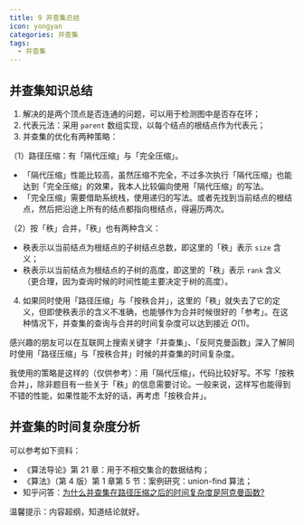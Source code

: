 ```yaml
---
title: 9 并查集总结
icon: yongyan
categories: 并查集
tags:
  - 并查集
---
```


## 并查集知识总结

1. 解决的是两个顶点是否连通的问题，可以用于检测图中是否存在环；
2. 代表元法：采用 `parent` 数组实现，以每个结点的根结点作为代表元；
3. 并查集的优化有两种策略：

（1）路径压缩：有「隔代压缩」与「完全压缩」。

+ 「隔代压缩」性能比较高，虽然压缩不完全，不过多次执行「隔代压缩」也能达到「完全压缩」的效果，我本人比较偏向使用「隔代压缩」的写法。
+ 「完全压缩」需要借助系统栈，使用递归的写法。或者先找到当前结点的根结点，然后把沿途上所有的结点都指向根结点，得遍历两次。


（2）按「秩」合并，「秩」也有两种含义：

+ 秩表示以当前结点为根结点的子树结点总数，即这里的「秩」表示 `size` 含义；
+ 秩表示以当前结点为根结点的子树的高度，即这里的「秩」表示 `rank` 含义（更合理，因为查询时候的时间性能主要决定于树的高度）。

4. 如果同时使用「路径压缩」与「按秩合并」，这里的「秩」就失去了它的定义，但即使秩表示的含义不准确，也能够作为合并时候很好的「参考」。在这种情况下，并查集的查询与合并的时间复杂度可以达到接近 $O(1)$。

感兴趣的朋友可以在互联网上搜索关键字「并查集」、「反阿克曼函数」深入了解同时使用「路径压缩」与「按秩合并」时候的并查集的时间复杂度。

我使用的策略是这样的（仅供参考）：用「隔代压缩」，代码比较好写。不写「按秩合并」，除非题目有一些关于「秩」的信息需要讨论。一般来说，这样写也能得到不错的性能，如果性能不太好的话，再考虑「按秩合并」。

## 并查集的时间复杂度分析

可以参考如下资料：


+ 《算法导论》第 21 章：用于不相交集合的数据结构；
+ 《算法》（第 4 版）第 1 章第 5 节：案例研究：union-find 算法；
+ 知乎问答：[为什么并查集在路径压缩之后的时间复杂度是阿克曼函数?](https://www.zhihu.com/question/35090745)

温馨提示：内容超纲，知道结论就好。